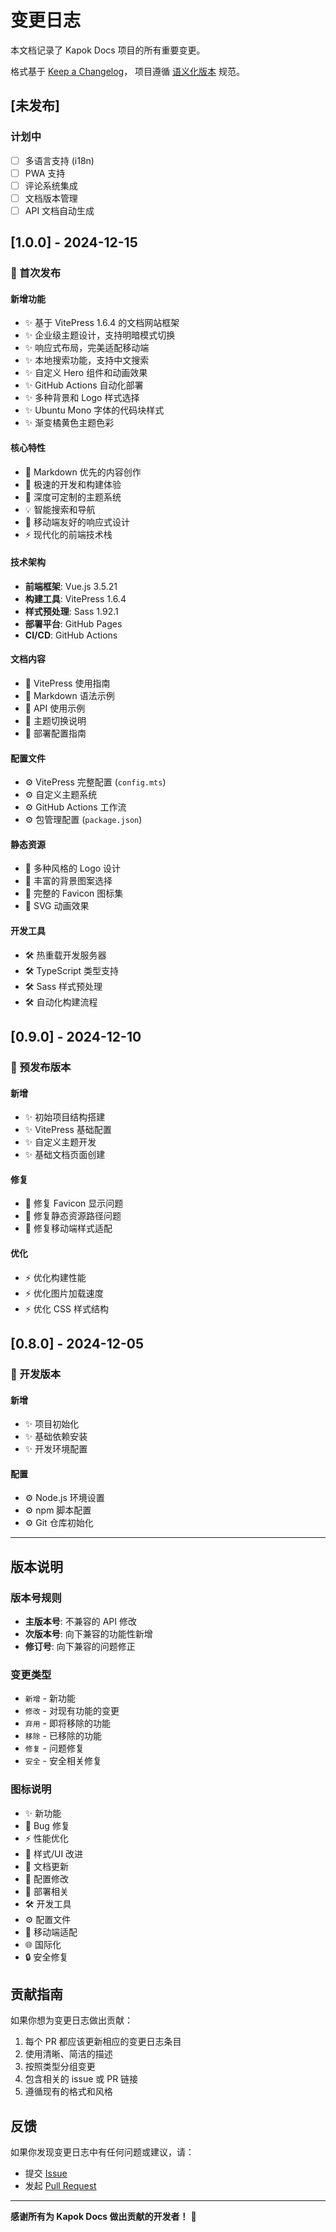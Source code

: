 # 变更日志

本文档记录了 Kapok Docs 项目的所有重要变更。

格式基于 [Keep a Changelog](https://keepachangelog.com/zh-CN/1.0.0/)，
项目遵循 [语义化版本](https://semver.org/lang/zh-CN/) 规范。

## [未发布]

### 计划中

- [ ] 多语言支持 (i18n)
- [ ] PWA 支持
- [ ] 评论系统集成
- [ ] 文档版本管理
- [ ] API 文档自动生成

## [1.0.0] - 2024-12-15

### 🎉 首次发布

#### 新增功能

- ✨ 基于 VitePress 1.6.4 的文档网站框架
- ✨ 企业级主题设计，支持明暗模式切换
- ✨ 响应式布局，完美适配移动端
- ✨ 本地搜索功能，支持中文搜索
- ✨ 自定义 Hero 组件和动画效果
- ✨ GitHub Actions 自动化部署
- ✨ 多种背景和 Logo 样式选择
- ✨ Ubuntu Mono 字体的代码块样式
- ✨ 渐变橘黄色主题色彩

#### 核心特性

- 📝 Markdown 优先的内容创作
- 🚀 极速的开发和构建体验
- 🎨 深度可定制的主题系统
- 💡 智能搜索和导航
- 📱 移动端友好的响应式设计
- ⚡ 现代化的前端技术栈

#### 技术架构

- **前端框架**: Vue.js 3.5.21
- **构建工具**: VitePress 1.6.4
- **样式预处理**: Sass 1.92.1
- **部署平台**: GitHub Pages
- **CI/CD**: GitHub Actions

#### 文档内容

- 📖 VitePress 使用指南
- 📖 Markdown 语法示例
- 📖 API 使用示例
- 📖 主题切换说明
- 📖 部署配置指南

#### 配置文件

- ⚙️ VitePress 完整配置 (`config.mts`)
- ⚙️ 自定义主题系统
- ⚙️ GitHub Actions 工作流
- ⚙️ 包管理配置 (`package.json`)

#### 静态资源

- 🎨 多种风格的 Logo 设计
- 🎨 丰富的背景图案选择
- 🎨 完整的 Favicon 图标集
- 🎨 SVG 动画效果

#### 开发工具

- 🛠️ 热重载开发服务器
- 🛠️ TypeScript 类型支持
- 🛠️ Sass 样式预处理
- 🛠️ 自动化构建流程

## [0.9.0] - 2024-12-10

### 🔧 预发布版本

#### 新增

- ✨ 初始项目结构搭建
- ✨ VitePress 基础配置
- ✨ 自定义主题开发
- ✨ 基础文档页面创建

#### 修复

- 🐛 修复 Favicon 显示问题
- 🐛 修复静态资源路径问题
- 🐛 修复移动端样式适配

#### 优化

- ⚡ 优化构建性能
- ⚡ 优化图片加载速度
- ⚡ 优化 CSS 样式结构

## [0.8.0] - 2024-12-05

### 🚧 开发版本

#### 新增

- ✨ 项目初始化
- ✨ 基础依赖安装
- ✨ 开发环境配置

#### 配置

- ⚙️ Node.js 环境设置
- ⚙️ npm 脚本配置
- ⚙️ Git 仓库初始化

---

## 版本说明

### 版本号规则

- **主版本号**: 不兼容的 API 修改
- **次版本号**: 向下兼容的功能性新增
- **修订号**: 向下兼容的问题修正

### 变更类型

- `新增` - 新功能
- `修改` - 对现有功能的变更
- `弃用` - 即将移除的功能
- `移除` - 已移除的功能
- `修复` - 问题修复
- `安全` - 安全相关修复

### 图标说明

- ✨ 新功能
- 🐛 Bug 修复
- ⚡ 性能优化
- 🎨 样式/UI 改进
- 📝 文档更新
- 🔧 配置修改
- 🚀 部署相关
- 🛠️ 开发工具
- ⚙️ 配置文件
- 📱 移动端适配
- 🌐 国际化
- 🔒 安全修复

## 贡献指南

如果你想为变更日志做出贡献：

1. 每个 PR 都应该更新相应的变更日志条目
2. 使用清晰、简洁的描述
3. 按照类型分组变更
4. 包含相关的 issue 或 PR 链接
5. 遵循现有的格式和风格

## 反馈

如果你发现变更日志中有任何问题或建议，请：

- 提交 [Issue](https://github.com/yourusername/kapok-docs/issues)
- 发起 [Pull Request](https://github.com/yourusername/kapok-docs/pulls)

---

**感谢所有为 Kapok Docs 做出贡献的开发者！** 🙏